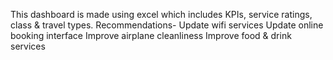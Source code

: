 This dashboard is made using excel which includes KPIs, service ratings, class & travel types.
Recommendations- Update wifi services
                 Update online booking interface 
                 Improve airplane cleanliness
                 Improve food & drink services
